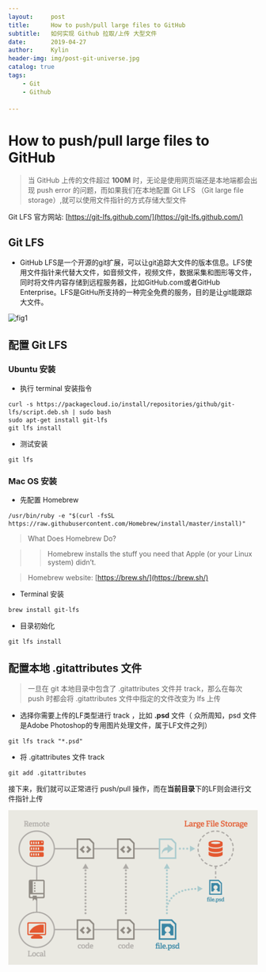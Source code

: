 ```yaml
---
layout:     post
title:      How to push/pull large files to GitHub
subtitle:   如何实现 Github 拉取/上传 大型文件
date:       2019-04-27
author:     Kylin
header-img: img/post-git-universe.jpg
catalog: true
tags:
    - Git
    - Github

---
```


# How to push/pull large files to GitHub

> 当 GitHub 上传的文件超过 **100M** 时，无论是使用网页端还是本地端都会出现 push error 的问题，而如果我们在本地配置 Git LFS （Git large file storage）,就可以使用文件指针的方式存储大型文件

Git LFS 官方网站: [https://git-lfs.github.com/](https://git-lfs.github.com/)

## Git LFS

- GitHub LFS是一个开源的git扩展，可以让git追踪大文件的版本信息。LFS使用文件指针来代替大文件，如音频文件，视频文件，数据采集和图形等文件，同时将文件内容存储到远程服务器，比如GitHub.com或者GitHub Enterprise。LFS是GitHu所支持的一种完全免费的服务，目的是让git能跟踪大文件。


![fig1](https://ws4.sinaimg.cn/large/006tNc79ly1g2hi4lrdd2j30su0hw0ur.jpg)



## 配置 Git LFS

### Ubuntu 安装

- 执行 terminal 安装指令

```<?
curl -s https://packagecloud.io/install/repositories/github/git-lfs/script.deb.sh | sudo bash
sudo apt-get install git-lfs
git lfs install
```

- 测试安装

```<?
git lfs
```

### Mac OS 安装

- 先配置 Homebrew

```<?
/usr/bin/ruby -e "$(curl -fsSL https://raw.githubusercontent.com/Homebrew/install/master/install)"
```

> What Does Homebrew Do?

>>Homebrew installs the stuff you need that Apple (or your Linux system) didn’t.

> Homebrew website: [https://brew.sh/](https://brew.sh/)

- Terminal 安装

```<?
brew install git-lfs
```

- 目录初始化

```<?
git lfs install
```

## 配置本地 .gitattributes 文件

> 一旦在 git 本地目录中包含了 .gitattributes 文件并 track，那么在每次 push 时都会将 .gitattributes 文件中指定的文件改变为 lfs 上传

- 选择你需要上传的LF类型进行 track ，比如 **.psd** 文件（ 众所周知，psd 文件是Adobe Photoshop的专用图片处理文件，属于LF文件之列）

```<?
git lfs track "*.psd"
```

- 将 .gitattributes 文件 track

```<?
git add .gitattributes
```

接下来，我们就可以正常进行 push/pull 操作，而在**当前目录**下的LF则会进行文件指针上传

![屏幕快照 2019-04-27 下午9.14.47](a.jpg)

